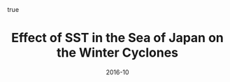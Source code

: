 ---
title: Effect of SST in the Sea of Japan on the Winter Cyclones
event: The Meteorological Society of Japan 2016 Fall Meeting
event_url:

location: Nagoya University
address:
#  street: 450 Serra Mall
  city: Nagoya
  region:
#  postcode: '94305'
  country: Japan

summary:
abstract: ""

# Talk start and end times.
#   End time can optionally be hidden by prefixing the line with `#`.
date: "2016-10"
#date_end: 
all_day: false

# Schedule page publish date (NOT talk date).
publishDate: "2016-10"

authors: [Ning Zhao, Shinsuke Iwasaki, Atsuhiko Isobe]
tags: [oral]

# Is this a featured talk? (true/false)
featured: false


#links:
#- icon: twitter
#  icon_pack: fab
#  name: Follow
#  url: https://twitter.com/georgecushen
url_code: ""
url_pdf: ""
url_slides: ""
url_video: ""


# Enable math on this page?
math: true
---